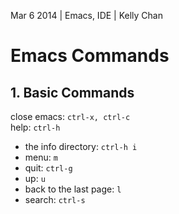 Mar 6 2014 | Emacs, IDE | Kelly Chan
# Emacs Commands

## 1. Basic Commands

close emacs: `ctrl-x, ctrl-c`  
help: `ctrl-h`  
- the info directory: `ctrl-h i`
- menu: `m`  
- quit: `ctrl-g`
- up: `u`
- back to the last page: `l`
- search: `ctrl-s`
